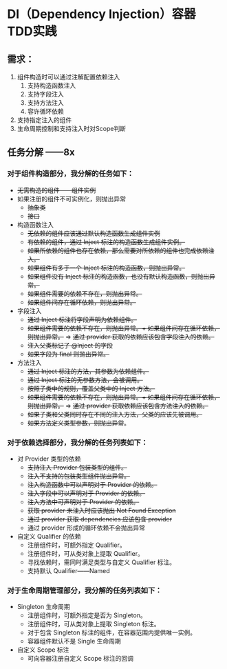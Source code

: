 # DI（Dependency Injection）容器 TDD实践

## 需求：
1. 组件构造时可以通过注解配置依赖注入
   1. 支持构造函数注入
   2. 支持字段注入
   3. 支持方法注入
   4. 容许循环依赖
2. 支持指定注入的组件
3. 生命周期控制和支持注入时对Scope判断

## 任务分解 ——8x
### 对于组件构造部分，我分解的任务如下：
- ~~无需构造的组件——组件实例~~
- 如果注册的组件不可实例化，则抛出异常
  - ~~抽象类~~
  - ~~接口~~
- 构造函数注入
  - ~~无依赖的组件应该通过默认构造函数生成组件实例~~
  - ~~有依赖的组件，通过 Inject 标注的构造函数生成组件实例。~~
  - ~~如果所依赖的组件也存在依赖，那么需要对所依赖的组件也完成依赖注入。~~
  - ~~如果组件有多于一个 Inject 标注的构造函数，则抛出异常。~~
  - ~~如果组件没有 Inject 标注的构造函数，也没有默认构造函数，则抛出异常。~~
  - ~~如果组件需要的依赖不存在，则抛出异常。~~
  - ~~如果组件间存在循环依赖，则抛出异常。~~
- 字段注入
  - ~~通过 Inject 标注将字段声明为依赖组件。~~
  - ~~如果组件需要的依赖不存在，则抛出异常。+ 如果组件间存在循环依赖，则抛出异常。~~
    => ~~通过 provider 获取的依赖应该包含字段注入的依赖。~~
  - ~~注入父类标记了 @Inject 的字段~~
  - ~~如果字段为 final 则抛出异常。~~
- 方法注入
  - ~~通过 Inject 标注的方法，其参数为依赖组件。~~
  - ~~通过 Inject 标注的无参数方法，会被调用。~~
  - ~~按照子类中的规则，覆盖父类中的 Inject 方法。~~
  - ~~如果组件需要的依赖不存在，则抛出异常。+ 如果组件间存在循环依赖，则抛出异常。~~
    => ~~通过 provider 获取依赖应该包含方法注入的依赖。~~
  - ~~如果子类和父类同时存在不同的注入方法，父类的应该先被调用。~~
  - ~~如果方法定义类型参数，则抛出异常~~。
### 对于依赖选择部分，我分解的任务列表如下：
- 对 Provider 类型的依赖
  - ~~支持注入 Provider 包装类型的组件。~~
  - ~~注入不支持的包装类型组件抛出异常。~~
  - ~~注入构造函数中可以声明对于 Provider 的依赖。~~
  - ~~注入字段中可以声明对于 Provider 的依赖。~~
  - ~~注入方法中可声明对于 Provider 的依赖。~~
  - ~~获取 provider 未注入时应该抛出 Not Found Exception~~
  - ~~通过 provider 获取 dependencies 应该包含 provider~~
  - 通过 provider 形成的循环依赖不会抛出异常
- 自定义 Qualifier 的依赖
  - 注册组件时，可额外指定 Qualifier。
  - 注册组件时，可从类对象上提取 Qualifier。
  - 寻找依赖时，需同时满足类型与自定义 Qualifier 标注。
  - 支持默认 Qualifier——Named
### 对于生命周期管理部分，我分解的任务列表如下：
- Singleton 生命周期
  - 注册组件时，可额外指定是否为 Singleton。
  - 注册组件时，可从类对象上提取 Singleton 标注。
  - 对于包含 Singleton 标注的组件，在容器范围内提供唯一实例。
  - 容器组件默认不是 Single 生命周期
- 自定义 Scope 标注
  - 可向容器注册自定义 Scope 标注的回调